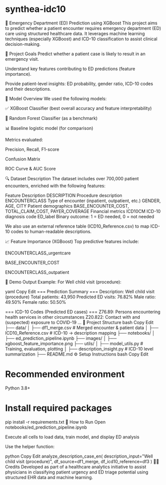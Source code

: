 # synthea-idc10
🏥 Emergency Department (ED) Prediction using XGBoost
This project aims to predict whether a patient encounter requires emergency department (ED) care using structured healthcare data. It leverages machine learning techniques (especially XGBoost) and ICD-10 classification to assist clinical decision-making.

📌 Project Goals
Predict whether a patient case is likely to result in an emergency visit.

Understand key features contributing to ED predictions (feature importance).

Provide patient-level insights: ED probability, gender ratio, ICD-10 codes and their descriptions.

🧠 Model Overview
We used the following models:

✅ XGBoost Classifier (best overall accuracy and feature interpretability)

🌲 Random Forest Classifier (as a benchmark)

📊 Baseline logistic model (for comparison)

Metrics evaluated:

Precision, Recall, F1-score

Confusion Matrix

ROC Curve & AUC Score

🔍 Dataset Description
The dataset includes over 700,000 patient encounters, enriched with the following features:

Feature	Description
DESCRIPTION	Procedure description
ENCOUNTERCLASS	Type of encounter (inpatient, outpatient, etc.)
GENDER, AGE, CITY	Patient demographics
BASE_ENCOUNTER_COST, TOTAL_CLAIM_COST, PAYER_COVERAGE	Financial metrics
ICD10CM	ICD-10 diagnosis code
ED_label	Binary outcome: 1 = ED needed, 0 = not needed

We also use an external reference table (ICD10_Reference.csv) to map ICD-10 codes to human-readable descriptions.

📈 Feature Importance (XGBoost)
Top predictive features include:

ENCOUNTERCLASS_urgentcare

BASE_ENCOUNTER_COST

ENCOUNTERCLASS_outpatient


🧪 Demo Output
Example: For Well child visit (procedure):

yaml
Copy
Edit
=== Prediction Summary ===
Description: Well child visit (procedure)
Total patients: 43,950
Predicted ED visits: 76.82%
Male ratio: 49.50%
Female ratio: 50.50%

=== ICD-10 Codes (Predicted ED cases) ===
Z76.89: Persons encountering health services in other circumstances
Z20.822: Contact with and (suspected) exposure to COVID-19
...
📁 Project Structure
bash
Copy
Edit
├── data/
│   ├── df1_merge.csv            # Merged encounter & patient data
│   ├── ICD10_Reference.csv      # ICD-10 → description mapping
├── notebooks/
│   ├── ed_prediction_pipeline.ipynb
├── images/
│   ├── xgboost_feature_importance.png
├── utils/
│   ├── model_utils.py           # Training, evaluation, plotting
│   ├── description_insight.py   # ICD-10 level summarization
├── README.md
⚙️ Setup Instructions
bash
Copy
Edit
# Recommended environment
Python 3.8+

# Install required packages
pip install -r requirements.txt
🚀 How to Run
Open notebooks/ed_prediction_pipeline.ipynb

Execute all cells to load data, train model, and display ED analysis

Use the helper function:

python
Copy
Edit
analyze_description_case_en(
    description_input="Well child visit (procedure)",
    df_source=df1_merge,
    df_icd10_reference=df3
)
👨‍⚕️ Credits
Developed as part of a healthcare analytics initiative to assist physicians in classifying patient urgency and ED triage potential using structured EHR data and machine learning.
